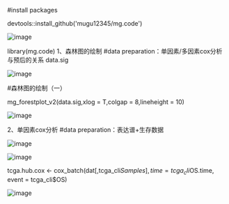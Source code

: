#install packages

devtools::install_github('mugu12345/mg.code')


![image](https://user-images.githubusercontent.com/116777684/198206496-189af2de-0bb8-43e6-b05a-45e94e92a36b.png)


library(mg.code)
1、森林图的绘制
#data preparation：单因素/多因素cox分析与预后的关系
data.sig


![image](https://user-images.githubusercontent.com/116777684/198207530-1d2ed52f-02f6-4d2a-86d9-832d1cefdfb7.png)


#森林图的绘制（一）


mg_forestplot_v2(data.sig,xlog = T,colgap = 8,lineheight = 10)


![image](https://user-images.githubusercontent.com/116777684/198207165-134a6fb3-e7e2-4718-8cea-b7b41f3f685b.png)


2、单因素cox分析
#data preparation：表达谱+生存数据


![image](https://user-images.githubusercontent.com/116777684/198207982-32a28e31-a372-40b5-983c-7d119726e60d.png)


![image](https://user-images.githubusercontent.com/116777684/198208025-0af4b7eb-7503-4f98-aa9c-8c30f752b2ce.png)


tcga.hub.cox <- cox_batch(dat[,tcga_cli$Samples],
                          time = tcga_cli$OS.time,
                          event = tcga_cli$OS)
                          
                          
![image](https://user-images.githubusercontent.com/116777684/198208170-bd98e9dc-726d-4606-9bb6-a2f350564eb2.png)




